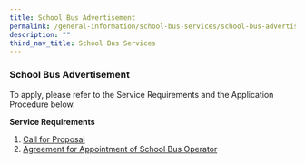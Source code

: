 ```yaml
---
title: School Bus Advertisement
permalink: /general-information/school-bus-services/school-bus-advertisement/
description: ""
third_nav_title: School Bus Services
---
```

### School Bus Advertisement
To apply, please refer to the Service Requirements and the Application Procedure below.

**Service Requirements**
1. [Call for Proposal](/files/School%20Bus/call%20for%20proposals%20(version%20june%202023).pdf)
2. [Agreement for Appointment of School Bus Operator](/files/School%20Bus/agreement%20for%20appointment%20of%20school%20bus%20operator%20(version%20june%202023).pdf)


